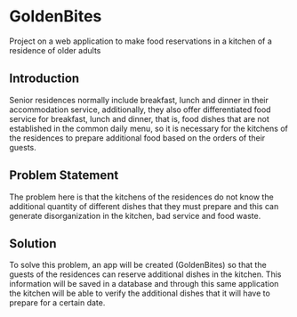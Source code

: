 # GoldenBites

Project on a web application to make food reservations in a kitchen of a residence of older adults

## Introduction

Senior residences normally include breakfast, lunch and dinner in their accommodation service, additionally, they also offer differentiated food service for breakfast, lunch and dinner, that is, food dishes that are not established in the common daily menu, so it is necessary for the kitchens of the residences to prepare additional food based on the orders of their guests.

## Problem Statement

The problem here is that the kitchens of the residences do not know the additional quantity of different dishes that they must prepare and this can generate disorganization in the kitchen, bad service and food waste.


## Solution

To solve this problem, an app will be created (GoldenBites) so that the guests of the residences can reserve additional dishes in the kitchen. This information will be saved in a database and through this same application the kitchen will be able to verify the additional dishes that it will have to prepare for a certain date.



